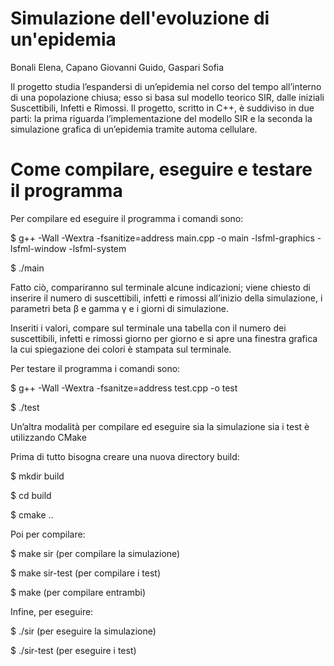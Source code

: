 # Simulazione dell'evoluzione di un'epidemia 

Bonali Elena, Capano Giovanni Guido, Gaspari Sofia 

Il progetto studia l’espandersi di un’epidemia nel corso del tempo all’interno di una popolazione chiusa; esso si basa sul modello teorico SIR, dalle iniziali Suscettibili, Infetti e Rimossi. Il progetto, scritto in C++, è suddiviso in due parti: la prima riguarda l’implementazione del modello SIR e la seconda la simulazione grafica di un’epidemia tramite automa cellulare.  

# Come compilare, eseguire e testare il programma 

Per compilare ed eseguire il programma i comandi sono: 

$ g++ -Wall -Wextra -fsanitize=address main.cpp -o main -lsfml-graphics -lsfml-window -lsfml-system 

$ ./main 

Fatto ciò, compariranno sul terminale alcune indicazioni; viene chiesto di inserire il numero di suscettibili, infetti e rimossi all’inizio della simulazione, i parametri beta β e gamma γ e i giorni di simulazione.  

Inseriti i valori, compare sul terminale una tabella con il numero dei suscettibili, infetti e rimossi giorno per giorno e si apre una finestra grafica la cui spiegazione dei colori è stampata sul terminale. 

Per testare il programma i comandi sono: 

$ g++ -Wall -Wextra -fsanitze=address test.cpp -o test 

$ ./test 

Un’altra modalità per compilare ed eseguire sia la simulazione sia i test è utilizzando CMake 

Prima di tutto bisogna creare una nuova directory build: 

$ mkdir build 

$ cd build 

$ cmake .. 

Poi per compilare: 

$ make sir       (per compilare la simulazione) 

$ make sir-test  (per compilare i test)

$ make           (per compilare entrambi)

Infine, per eseguire: 

$ ./sir          (per eseguire la simulazione)

$ ./sir-test     (per eseguire i test) 

 

